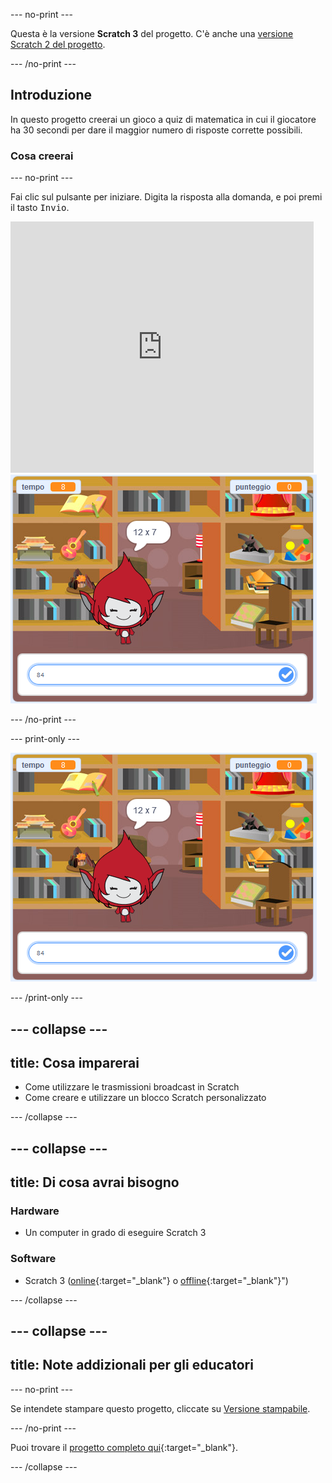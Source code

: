 --- no-print ---

Questa è la versione **Scratch 3** del progetto. C'è anche una [versione Scratch 2 del progetto](https://projects.raspberrypi.org/it-IT/projects/brain-game-scratch2).

--- /no-print ---

## Introduzione

In questo progetto creerai un gioco a quiz di matematica in cui il giocatore ha 30 secondi per dare il maggior numero di risposte corrette possibili.

### Cosa creerai

--- no-print ---

Fai clic sul pulsante per iniziare. Digita la risposta alla domanda, e poi premi il tasto <kbd>Invio</kbd>.

<div class="scratch-preview">
  <iframe allowtransparency="true" width="485" height="402" src="https://scratch.mit.edu/projects/embed/378130489/?autostart=false" frameborder="0" scrolling="no"></iframe>
  <img src="images/brain-final.png">
</div>

--- /no-print ---

--- print-only ---

![Giochi di Mente](images/brain-final.png)

--- /print-only ---

--- collapse ---
---
title: Cosa imparerai
---
+ Come utilizzare le trasmissioni broadcast in Scratch
+ Come creare e utilizzare un blocco Scratch personalizzato

--- /collapse ---

--- collapse ---
---
title: Di cosa avrai bisogno
---
### Hardware

+ Un computer in grado di eseguire Scratch 3

### Software

+ Scratch 3 ([online](https://rpf.io/scratchon){:target="_blank"} o [offline](https://rpf.io/scratchoff){:target="_blank"}")

--- /collapse ---

--- collapse ---
---
title: Note addizionali per gli educatori
---
--- no-print ---

Se intendete stampare questo progetto, cliccate su [Versione stampabile](https://projects.raspberrypi.org/it-IT/projects/brain-game/print).

--- /no-print ---

Puoi trovare il [progetto completo qui](https://rpf.io/p/it-IT/brain-game-get){:target="_blank"}.

--- /collapse ---
